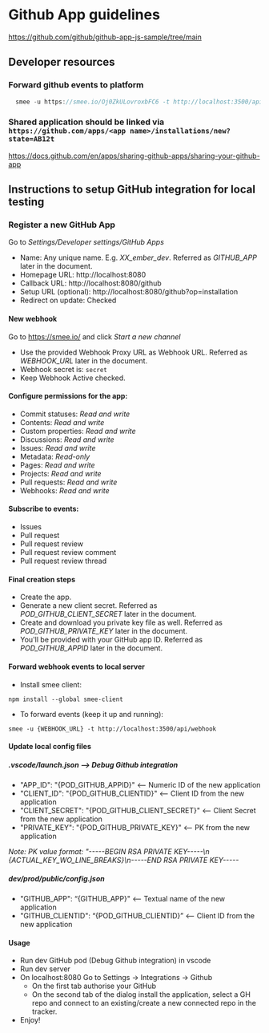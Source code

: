 # Github App guidelines

https://github.com/github/github-app-js-sample/tree/main

## Developer resources

### Forward github events to platform

```typescript
  smee -u https://smee.io/Oj0ZkULovroxbFC6 -t http://localhost:3500/api/webhook
```

### Shared application should be linked via `https://github.com/apps/<app name>/installations/new?state=AB12t`

https://docs.github.com/en/apps/sharing-github-apps/sharing-your-github-app

## Instructions to setup GitHub integration for local testing

### Register a new GitHub App

Go to _Settings/Developer settings/GitHub Apps_

* Name: Any unique name. E.g. _XX_ember_dev_. Referred as _GITHUB_APP_ later in the document.
* Homepage URL: http://localhost:8080
* Callback URL: http://localhost:8080/github
* Setup URL (optional): http://localhost:8080/github?op=installation
* Redirect on update: Checked

#### New webhook

Go to https://smee.io/ and click _Start a new channel_

* Use the provided Webhook Proxy URL as Webhook URL. Referred as _WEBHOOK_URL_ later in the document.
* Webhook secret is: `secret`
* Keep Webhook Active checked.

#### Configure permissions for the app:

* Commit statuses: _Read and write_
* Contents: _Read and write_
* Custom properties: _Read and write_
* Discussions: _Read and write_
* Issues: _Read and write_
* Metadata: _Read-only_
* Pages: _Read and write_
* Projects: _Read and write_
* Pull requests: _Read and write_
* Webhooks: _Read and write_

#### Subscribe to events:

* Issues
* Pull request
* Pull request review
* Pull request review comment
* Pull request review thread

#### Final creation steps

* Create the app.
* Generate a new client secret. Referred as _POD_GITHUB_CLIENT_SECRET_ later in the document.
* Create and download you private key file as well. Referred as _POD_GITHUB_PRIVATE_KEY_ later in the document.
* You'll be provided with your GitHub app ID. Referred as _POD_GITHUB_APPID_ later in the document.

#### Forward webhook events to local server

* Install smee client:

```
npm install --global smee-client
```

* To forward events (keep it up and running):

```
smee -u {WEBHOOK_URL} -t http://localhost:3500/api/webhook
```
#### Update local config files

##### .vscode/launch.json —> Debug Github integration

* "APP_ID": "{POD_GITHUB_APPID}"  <— Numeric ID of the new application
* "CLIENT_ID": "{POD_GITHUB_CLIENTID}" <—- Client ID from the new application
* "CLIENT_SECRET": "{POD_GITHUB_CLIENT_SECRET}" <—- Client Secret from the new application
* "PRIVATE_KEY": "{POD_GITHUB_PRIVATE_KEY}" <—- PK from the new application

_Note: PK value format: "-----BEGIN RSA PRIVATE KEY-----\n {ACTUAL_KEY_WO_LINE_BREAKS}\n-----END RSA PRIVATE KEY-----_

##### dev/prod/public/config.json

* "GITHUB_APP": “{GITHUB_APP}" <— Textual name of the new application
* "GITHUB_CLIENTID": “{POD_GITHUB_CLIENTID}” <— Client ID from the new application

#### Usage

* Run dev GitHub pod (Debug Github integration) in vscode
* Run dev server
* On localhost:8080 Go to Settings -> Integrations -> Github
    * On the first tab authorise your GitHub
    * On the second tab of the dialog install the application, select a GH repo and connect to an existing/create a new connected repo in the tracker.
* Enjoy!
